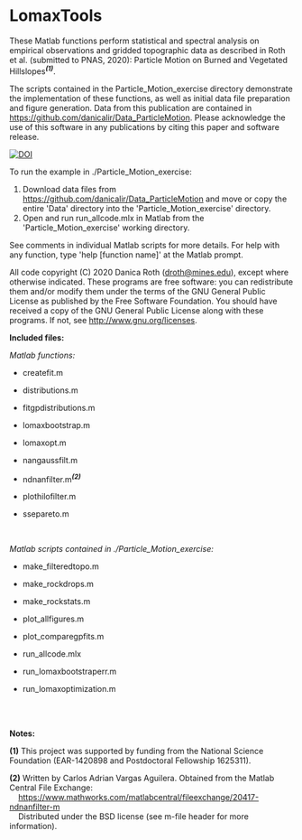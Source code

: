 # LomaxTools

These Matlab functions perform statistical and spectral analysis on empirical observations and gridded topographic data as described in Roth et al. (submitted to PNAS, 2020): Particle Motion on Burned and Vegetated Hillslopes<sup><b><i>(1)</i></b></sup>. 

The scripts contained in the Particle_Motion_exercise directory demonstrate the implementation of these functions, as well as initial data file preparation and figure generation. Data from this publication are contained in https://github.com/danicalir/Data_ParticleMotion. Please acknowledge the use of this software in any publications by citing this paper and software release.

[![DOI](https://zenodo.org/badge/281159851.svg)](https://zenodo.org/badge/latestdoi/281159851)



To run the example in ./Particle_Motion_exercise:
1) Download data files from https://github.com/danicalir/Data_ParticleMotion and move or copy the entire 'Data' directory into the 'Particle_Motion_exercise' directory.
2) Open and run run_allcode.mlx in Matlab from the 'Particle_Motion_exercise' working directory.

See comments in individual Matlab scripts for more details. For help with any function, type 'help [function name]' at the Matlab prompt.

All code copyright (C) 2020 Danica Roth (droth@mines.edu), except where otherwise indicated. These programs are free software: you can redistribute them and/or modify them under the terms of the GNU General Public License as published by the Free Software Foundation. You should have received a copy of the GNU General Public License along with these programs. If not, see http://www.gnu.org/licenses.


<b>Included files:</b>

<i>Matlab functions:</i>

- createfit.m

- distributions.m

- fitgpdistributions.m

- lomaxbootstrap.m 

- lomaxopt.m

- nangaussfilt.m

- ndnanfilter.m<sup><b><i>(2)</i></b></sup>

- plothilofilter.m

- ssepareto.m


<br>


<i>Matlab scripts contained in ./Particle_Motion_exercise:</i>

- make_filteredtopo.m

- make_rockdrops.m

- make_rockstats.m

- plot_allfigures.m

- plot_comparegpfits.m

- run_allcode.mlx
  
- run_lomaxbootstraperr.m
  
- run_lomaxoptimization.m


<br>
<br>

<b>Notes:</b>

<b>(1)</b> This project was supported by funding from the National Science Foundation (EAR-1420898 and Postdoctoral Fellowship 1625311).

<b>(2)</b> Written by Carlos Adrian Vargas Aguilera. Obtained from the Matlab Central File Exchange:
<br>
&nbsp;&nbsp;&nbsp;&nbsp;https://www.mathworks.com/matlabcentral/fileexchange/20417-ndnanfilter-m
<br>
&nbsp;&nbsp;&nbsp;&nbsp;Distributed under the BSD license (see m-file header for more information).
